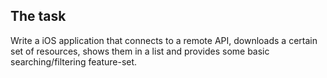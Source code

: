 ## The task
Write a iOS application that connects to a remote API, downloads a certain set of resources, shows them in a list and provides some basic searching/filtering feature-set.